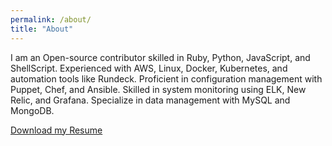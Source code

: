```yaml
---
permalink: /about/
title: "About"
---
```


I am an Open-source contributor skilled in Ruby, Python, JavaScript, and ShellScript. Experienced with AWS, Linux, Docker, Kubernetes, and automation tools like Rundeck. Proficient in configuration management with Puppet, Chef, and Ansible. Skilled in system monitoring using ELK, New Relic, and Grafana. Specialize in data management with MySQL and MongoDB.

[Download my Resume](../assets/docs/Parvez_2024.pdf)
